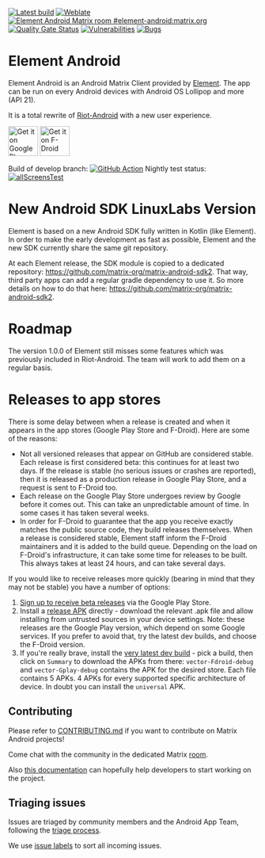 [![Latest build](https://github.com/element-hq/element-android/actions/workflows/build.yml/badge.svg?query=branch%3Adevelop)](https://github.com/element-hq/element-android/actions/workflows/build.yml?query=branch%3Adevelop)
[![Weblate](https://translate.element.io/widgets/element-android/-/svg-badge.svg)](https://translate.element.io/engage/element-android/?utm_source=widget)
[![Element Android Matrix room #element-android:matrix.org](https://img.shields.io/matrix/element-android:matrix.org.svg?label=%23element-android:matrix.org&logo=matrix&server_fqdn=matrix.org)](https://matrix.to/#/#element-android:matrix.org)
[![Quality Gate Status](https://sonarcloud.io/api/project_badges/measure?project=vector-im_element-android&metric=alert_status)](https://sonarcloud.io/summary/new_code?id=vector-im_element-android)
[![Vulnerabilities](https://sonarcloud.io/api/project_badges/measure?project=vector-im_element-android&metric=vulnerabilities)](https://sonarcloud.io/summary/new_code?id=vector-im_element-android)
[![Bugs](https://sonarcloud.io/api/project_badges/measure?project=vector-im_element-android&metric=bugs)](https://sonarcloud.io/summary/new_code?id=vector-im_element-android)

# Element Android

Element Android is an Android Matrix Client provided by [Element](https://element.io/). The app can be run on every Android devices with Android OS Lollipop and more (API 21).

It is a total rewrite of [Riot-Android](https://github.com/element-hq/riot-android) with a new user experience.

[<img src="resources/img/google-play-badge.png" alt="Get it on Google Play" height="60">](https://play.google.com/store/apps/details?id=im.vector.app)
[<img src="resources/img/f-droid-badge.png" alt="Get it on F-Droid" height="60">](https://f-droid.org/app/im.vector.app)

Build of develop branch: [![GitHub Action](https://github.com/element-hq/element-android/actions/workflows/build.yml/badge.svg?query=branch%3Adevelop)](https://github.com/element-hq/element-android/actions/workflows/build.yml?query=branch%3Adevelop) Nightly test status: [![allScreensTest](https://github.com/element-hq/element-android/actions/workflows/nightly.yml/badge.svg)](https://github.com/element-hq/element-android/actions/workflows/nightly.yml)


# New Android SDK LinuxLabs Version

Element is based on a new Android SDK fully written in Kotlin (like Element). In order to make the early development as fast as possible, Element and the new SDK currently share the same git repository.

At each Element release, the SDK module is copied to a dedicated repository: https://github.com/matrix-org/matrix-android-sdk2. That way, third party apps can add a regular gradle dependency to use it. So more details on how to do that here: https://github.com/matrix-org/matrix-android-sdk2.

# Roadmap

The version 1.0.0 of Element still misses some features which was previously included in Riot-Android.
The team will work to add them on a regular basis.

# Releases to app stores

There is some delay between when a release is created and when it appears in the app stores (Google Play Store and F-Droid). Here are some of the reasons:

* Not all versioned releases that appear on GitHub are considered stable. Each release is first considered beta: this continues for at least two days. If the release is stable (no serious issues or crashes are reported), then it is released as a production release in Google Play Store, and a request is sent to F-Droid too.
* Each release on the Google Play Store undergoes review by Google before it comes out. This can take an unpredictable amount of time. In some cases it has taken several weeks.
* In order for F-Droid to guarantee that the app you receive exactly matches the public source code, they build releases themselves. When a release is considered stable, Element staff inform the F-Droid maintainers and it is added to the build queue. Depending on the load on F-Droid's infrastructure, it can take some time for releases to be built. This always takes at least 24 hours, and can take several days.

If you would like to receive releases more quickly (bearing in mind that they may not be stable) you have a number of options:

1. [Sign up to receive beta releases](https://play.google.com/apps/testing/im.vector.app) via the Google Play Store.
2. Install a [release APK](https://github.com/element-hq/element-android/releases) directly - download the relevant .apk file and allow installing from untrusted sources in your device settings.  Note: these releases are the Google Play version, which depend on some Google services.  If you prefer to avoid that, try the latest dev builds, and choose the F-Droid version.
3. If you're really brave, install the [very latest dev build](https://github.com/element-hq/element-android/actions/workflows/build.yml?query=branch%3Adevelop) - pick a build, then click on `Summary` to download the APKs from there: `vector-Fdroid-debug` and `vector-Gplay-debug` contains the APK for the desired store. Each file contains 5 APKs. 4 APKs for every supported specific architecture of device. In doubt you can install the `universal` APK.

## Contributing

Please refer to [CONTRIBUTING.md](./CONTRIBUTING.md) if you want to contribute on Matrix Android projects!

Come chat with the community in the dedicated Matrix [room](https://matrix.to/#/#element-android:matrix.org).

Also [this documentation](./docs/_developer_onboarding.md) can hopefully help developers to start working on the project.

## Triaging issues

Issues are triaged by community members and the Android App Team, following the [triage process](https://github.com/element-hq/element-meta/wiki/Triage-process).

We use [issue labels](https://github.com/element-hq/element-meta/wiki/Issue-labelling) to sort all incoming issues.

